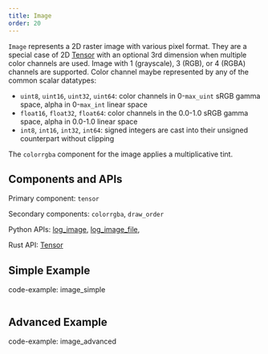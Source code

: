 ```yaml
---
title: Image
order: 20
---
```


`Image` represents a 2D raster image with various pixel format. They are a special case of 2D [Tensor](tensor.md) with an optional 3rd dimension when multiple color channels are used. Image with 1 (grayscale), 3 (RGB), or 4 (RGBA) channels are supported. Color channel maybe represented by any of the common scalar datatypes:

- `uint8`, `uint16`, `uint32`, `uint64`: color channels in 0-`max_uint` sRGB gamma space, alpha in 0-`max_int` linear space
- `float16`, `float32`, `float64`: color channels in the 0.0-1.0 sRGB gamma space, alpha in 0.0-1.0 linear space
- `int8`, `int16`, `int32`, `int64`: signed integers are cast into their unsigned counterpart without clipping

The `colorrgba` component for the image applies a multiplicative tint.

## Components and APIs

Primary component: `tensor`

Secondary components: `colorrgba`, `draw_order`

Python APIs: [log_image](https://ref.rerun.io/docs/python/latest/common/images/#rerun.log_image**), [log_image_file](https://ref.rerun.io/docs/python/latest/common/images/#rerun.log_image_file**),

Rust API: [Tensor](https://docs.rs/rerun/latest/rerun/components/struct.Tensor.html)

## Simple Example

code-example: image_simple

<picture>
  <source media="(max-width: 480px)" srcset="https://static.rerun.io/39c48e5a87eeb62641c544e2604c99029192a297_image_simple_480w.png">
  <source media="(max-width: 768px)" srcset="https://static.rerun.io/fae9b2fc9da05e51261349ac6128635d85ae4bbb_image_simple_768w.png">
  <source media="(max-width: 1024px)" srcset="https://static.rerun.io/4f0e279ee9b9712e2a8f4186606961d95a456347_image_simple_1024w.png">
  <source media="(max-width: 1200px)" srcset="https://static.rerun.io/f1e70cd3caec0979612491dcd9966ad781402780_image_simple_1200w.png">
  <img src="https://static.rerun.io/06ba7f8582acc1ffb42a7fd0006fad7816f3e4e4_image_simple_full.png" alt="">
</picture>

## Advanced Example

code-example: image_advanced

<picture>
  <source media="(max-width: 480px)" srcset="https://static.rerun.io/ccaeba024ee48b211d5bed9c4ee311530a1170ae_image_advanced_480w.png">
  <source media="(max-width: 768px)" srcset="https://static.rerun.io/e71c397c545ecb6e2c1afef1e69aaf1b53ab241c_image_advanced_768w.png">
  <source media="(max-width: 1024px)" srcset="https://static.rerun.io/a9da6c281c77902e1eb10d74df81c15ad9f33c07_image_advanced_1024w.png">
  <source media="(max-width: 1200px)" srcset="https://static.rerun.io/459241f37112c4a14057f8cfbc43b5eae48b0bd5_image_advanced_1200w.png">
  <img src="https://static.rerun.io/aeee879303ccf36f9665646ab46242f188005752_image_advanced_full.png" alt="">
</picture>
